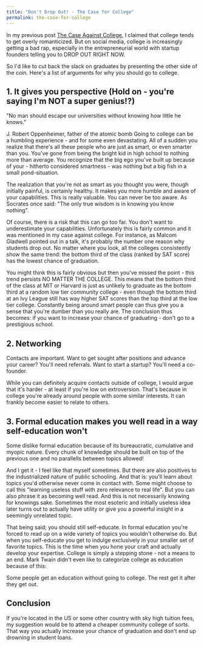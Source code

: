 ```yaml
---
title: "Don't Drop Out! - The Case for College"
permalink: the-case-for-college
---
```


In my previous post [The Case Against College](/the-case-against-college), I claimed that college tends to get overly romanticized. But on social media, college is increasingly getting a bad rap, especially in the entrepreneurial world with startup founders telling you to DROP OUT RIGHT NOW.

So I'd like to cut back the slack on graduates by presenting the other side of the coin. Here's a list of arguments for why you should go to college.

## 1. It gives you perspective (Hold on - you're saying I'm NOT a super genius!?)

"No man should escape our universities without knowing how little he knows."

J. Robert Oppenheimer, father of the atomic bomb
Going to college can be a humbling experience - and for some even devastating. All of a sudden you realize that there's all these people who are just as smart, or even smarter than you. You've gone from being the bright kid in high school to nothing more than average. You recognize that the big ego you've built up because of your - hitherto considered smartness - was nothing but a big fish in a small pond-situation.

The realization that you're not as smart as you thought you were, though initially painful, is certainly healthy. It makes you more humble and aware of your capabilities. This is really valuable. You can never be too aware. As Socrates once said: "The only true wisdom is in knowing you know nothing".

Of course, there is a risk that this can go too far. You don't want to underestimate your capabilities. Unfortunately this is fairly common and it was mentioned in my case against college. For instance, as Malcom Gladwell pointed out in a talk, it's probably the number one reason why students drop out. No matter where you look, all the colleges consistently show the same trend: the bottom third of the class (ranked by SAT score) has the lowest chance of graduation.

You might think this is fairly obvious but then you've missed the point - this trend persists NO MATTER THE COLLEGE. This means that the bottom third of the class at MIT or Harvard is just as unlikely to graduate as the bottom third at a random low tier community college - even though the bottom third at an Ivy League still has way higher SAT scores than the top third at the low tier college. Constantly being around smart people can thus give you a sense that you're dumber than you really are. The conclusion thus becomes: if you want to increase your chance of graduating - don't go to a prestigious school.

## 2. Networking

Contacts are important. Want to get sought after positions and advance your career? You'll need referrals. Want to start a startup? You'll need a co-founder.

While you can definitely acquire contacts outside of college, I would argue that it's harder - at least if you're low on extroversion. That's because in college you're already around people with some similar interests. It can frankly become easier to relate to others.

## 3. Formal education makes you well read in a way self-education won't

Some dislike formal education because of its bureaucratic, cumulative and myopic nature. Every chunk of knowledge should be built on top of the previous one and no parallells between topics allowed!

And I get it - I feel like that myself sometimes. But there are also positives to the industrialized nature of public schooling. And that is: you'll learn about topics you'd otherwise never come in contact with. Some might choose to call this "learning useless stuff with zero relevance to real life". But you can also phrase it as becoming well read. And this is not necessarily knowing for knowings sake. Sometimes the most esoteric and initially useless idea later turns out to actually have utility or give you a powerful insight in a seemingly unrelated topic.

That being said; you should still self-educate. In formal education you're forced to read up on a wide variety of topics you wouldn't otherwise do. But when you self-educate you get to indulge exclusively in your smaller set of favorite topics. This is the time when you hone your craft and actually develop your expertise. College is simply a stepping stone - not a means to an end. Mark Twain didn't even like to categorize college as education because of this:

Some people get an education without going to college. The rest get it after they get out.

## Conclusion

If you're located in the US or some other country with sky high tuition fees, my suggestion would be to attend a cheaper community college of sorts. That way you actually increase your chance of graduation and don't end up drowning in student loans.